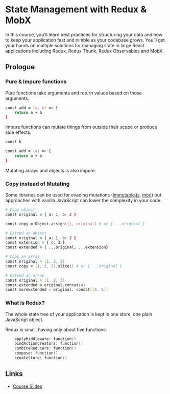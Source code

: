 # State Management with Redux & MobX

In this course, you’ll learn best practices for structuring your data and how to keep your application fast and nimble as your codebase grows. You’ll get your hands on multiple solutions for managing state in large React applications including Redux, Redux Thunk, Redux Observables and MobX.

## Prologue

### Pure & Impure functions
Pure functions take arguments and return values based on those arguments.

```zsh
const add = (a, b) => {
    return a + b
}
```

Impure functions can mutate things from outside their scope or produce side effects.
```zsh
const b

const add = (a) => {
    return a + b
}
```

Mutating arrays and objects is also impure. 

### Copy instead of Mutating

Some libraries can be used for evading mutations (<a href="https://immutable-js.github.io/immutable-js/docs/#/">Immutable.js</a>, <a href="https://swannodette.github.io/mori/">mori</a>) but approaches with vanilla JavaScript can lower the complexity in your code.

```zsh
# Copy object
const original = { a: 1, b: 2 }

const copy = Object.assign({}, original) # or { ...original }

# Extend an object
const original = { a: 1, b: 2 }
const extension = { c: 3 }
const extended = { ...original, ...extension}

# Copy an array
const original = [1, 2, 3]
const copy = [1, 2, 3].slice() # or [ ...original ]

# Extend an array
const original = [1, 2, 3]
const extended = original.concat(4)
const moreExtended = original. concat([4, 5])
```

### What is Redux?
The whole state tree of your application is kept in one store, one plain JavaScript object.

Redux is small, having only about five functions:
```zsh
    applyMiddleware: function()
    bindActionCreators: function()
    combineReducers: function()
    compose: function()
    createStore: function()
```

## Links
- [Course Slides](https://static.frontendmasters.com/resources/2019-05-28-react-state/redux-mobx.pdf)